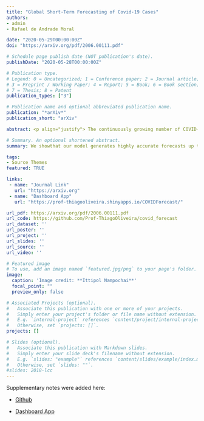 ```yaml
---
title: "Global Short-Term Forecasting of Covid-19 Cases"
authors:
- admin
- Rafael de Andrade Moral

date: "2020-05-29T00:00:00Z"
doi: "https://arxiv.org/pdf/2006.00111.pdf"

# Schedule page publish date (NOT publication's date).
publishDate: "2020-05-28T00:00:00Z"

# Publication type.
# Legend: 0 = Uncategorized; 1 = Conference paper; 2 = Journal article;
# 3 = Preprint / Working Paper; 4 = Report; 5 = Book; 6 = Book section;
# 7 = Thesis; 8 = Patent
publication_types: ["3"]

# Publication name and optional abbreviated publication name.
publication: "*arXiv*"
publication_short: "arXiv"

abstract: <p align="justify"> The continuously growing number of COVID-19 cases pressures healthcare services worldwide. Accurate short-termforecasting is thus vital to support country-level policy making. The strategies adopted by countries to combat the pandemicvary, generating different uncertainty levels about the actual number of cases. Accounting for the hierarchical structure ofthe data and accommodating extra-variability is therefore fundamental. We introduce a new modelling framework to describethe course of the pandemic with great accuracy, and provide short-term daily forecasts for every country in the world. We showthat our model generates highly accurate forecasts up to six days ahead, and use estimated model components to clustercountries based on recent events. We introduce statistical novelty in terms of modelling the autoregressive parameter as afunction of time, increasing predictive power and flexibility to adapt to each country. Our model can also be used to forecast thenumber of deaths, study the effects of covariates (such as lockdown policies), and generate forecasts for smaller regions withincountries. Consequently, it has strong implications for global planning and decision making. We constantly update forecastsand make all results freely available to any country in the world through an online Shiny dashboard.</p>

# Summary. An optional shortened abstract.
summary: We showthat our model generates highly accurate forecasts up to six days ahead for covid-19 cases.

tags:
- Source Themes
featured: TRUE

links:
 - name: "Journal Link"
   url: "https://arxiv.org"
 - name: "Dashboard App"
   url: "https://prof-thiagooliveira.shinyapps.io/COVIDForecast/"

url_pdf: https://arxiv.org/pdf/2006.00111.pdf
url_code: https://github.com/Prof-ThiagoOliveira/covid_forecast
url_dataset: ''
url_poster: ''
url_project: ''
url_slides: ''
url_source: ''
url_video: ''

# Featured image
# To use, add an image named `featured.jpg/png` to your page's folder. 
image:
  caption: 'Image credit: **Ittipol Nampochai**'
  focal_point: ""
  preview_only: false

# Associated Projects (optional).
#   Associate this publication with one or more of your projects.
#   Simply enter your project's folder or file name without extension.
#   E.g. `internal-project` references `content/project/internal-project/index.md`.
#   Otherwise, set `projects: []`.
projects: []

# Slides (optional).
#   Associate this publication with Markdown slides.
#   Simply enter your slide deck's filename without extension.
#   E.g. `slides: "example"` references `content/slides/example/index.md`.
#   Otherwise, set `slides: ""`.
#slides: 2018-lcc
---
```


Supplementary notes were added here:

* [Github](https://github.com/Prof-ThiagoOliveira/covid_forecast) 

* [Dashboard App](https://prof-thiagooliveira.shinyapps.io/COVIDForecast/)
